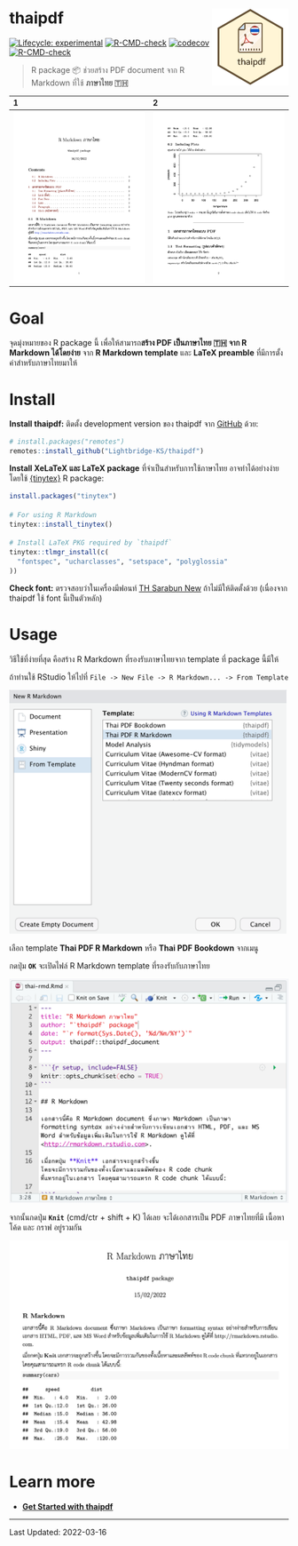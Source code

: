 
<!-- README.md is generated from README.Rmd. Please edit that file -->

# thaipdf <a href="https://lightbridge-ks.github.io/thaipdf/"><img src="man/figures/logo.png" align="right" height="138" /></a>

<!-- badges: start -->

[![Lifecycle:
experimental](https://img.shields.io/badge/lifecycle-experimental-orange.svg)](https://lifecycle.r-lib.org/articles/stages.html#experimental)
[![R-CMD-check](https://github.com/Lightbridge-KS/thaipdf/workflows/R-CMD-check/badge.svg)](https://github.com/Lightbridge-KS/thaipdf/actions)
[![codecov](https://codecov.io/gh/Lightbridge-KS/thaipdf/branch/main/graph/badge.svg?token=QPhwQZt2vf)](https://codecov.io/gh/Lightbridge-KS/thaipdf)
[![R-CMD-check](https://github.com/Lightbridge-KS/thaipdf/actions/workflows/R-CMD-check.yaml/badge.svg)](https://github.com/Lightbridge-KS/thaipdf/actions/workflows/R-CMD-check.yaml)
<!-- badges: end -->

> R package :package: ช่วยสร้าง PDF document จาก R Markdown ที่ใช้
> **ภาษาไทย :thailand:**

| 1                                                   | 2                                                   |
|:----------------------------------------------------|:----------------------------------------------------|
| ![Thai book example 1](man/figures/book-th-ex1.png) | ![Thai book example 2](man/figures/book-th-ex2.png) |

# Goal

จุดมุ่งหมายของ R package นี้ เพื่อให้สามารถ**สร้าง PDF เป็นภาษาไทย
:thailand: จาก R Markdown ได้โดยง่าย** จาก **R Markdown template** และ
**LaTeX preamble** ที่มีการตั้งค่าสำหรับภาษาไทยมาให้

# Install

**Install thaipdf:** ติดตั้ง development version ของ thaipdf จาก
[GitHub](https://github.com/Lightbridge-KS/thaipdf) ด้วย:

``` r
# install.packages("remotes")
remotes::install_github("Lightbridge-KS/thaipdf")
```

**Install XeLaTeX และ LaTeX package** ที่จำเป็นสำหรับการใช้ภาษาไทย
อาจทำได้อย่างง่ายโดยใช้ [{tinytex}](https://yihui.org/tinytex/) R
package:

``` r
install.packages("tinytex")

# For using R Markdown
tinytex::install_tinytex() 

# Install LaTeX PKG required by `thaipdf`
tinytex::tlmgr_install(c(
  "fontspec", "ucharclasses", "setspace", "polyglossia"
))
```

**Check font:** ตรวจสอบว่าในเครื่องมีฟอนท์ [TH Sarabun
New](https://www.f0nt.com/release/th-sarabun-new/)
ถ้าไม่มีให้ติดตั้งด้วย (เนื่องจาก thaipdf ใช้ font นี้เป็นตัวหลัก)

# Usage

วิธีใช้ที่ง่ายที่สุด คือสร้าง R Markdown ที่รองรับภาษาไทยจาก template
ที่ package นี้มีให้

ถ้าท่านใช้ RStudio ให้ไปที่
`File -> New File -> R Markdown... -> From Template`

<img src="man/figures/rmd-from-temp.png" alt="New R Markdown Template" width="500"/>

เลือก template **Thai PDF R Markdown** หรือ **Thai PDF Bookdown**
จากเมนู

กดปุ่ม **`OK`** จะเปิดไฟล์ R Markdown template ที่รองรับกับภาษาไทย

<img src="man/figures/rstudio-rmd.png" alt="thaipdf R Markdown in RStudio" width="600"/>

จากนั้นกดปุ่ม **`Knit`** (cmd/ctr + shift + K) ได้เลย จะได้เอกสารเป็น
PDF ภาษาไทยที่มี เนื้อหา โค้ด และ กราฟ อยู่รวมกัน

![ตัวอย่าง R Markdown PDF ภาษาไทย](man/figures/pdf-doc-1.png)

# Learn more

-   [**Get Started with
    thaipdf**](https://lightbridge-ks.github.io/thaipdf/articles/thaipdf.html)

------------------------------------------------------------------------

Last Updated: 2022-03-16
